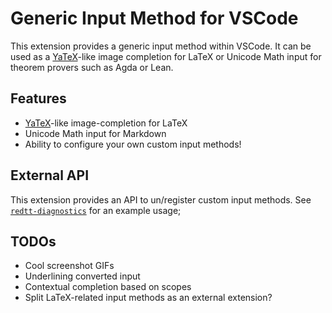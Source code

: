 # Generic Input Method for VSCode

This extension provides a generic input method within VSCode.
It can be used as a [YaTeX][yatex]-like image completion for LaTeX or Unicode Math input for theorem provers such as Agda or Lean.

[yatex]: http://yatex.org

## Features

- [YaTeX][yatex]-like image-completion for LaTeX
- Unicode Math input for Markdown
- Ability to configure your own custom input methods!

## External API

This extension provides an API to un/register custom input methods.
See [`redtt-diagnostics`][redtt-diag] for an example usage;

[redtt-diag]: https://github.com/konn/vscode-redtt-diagnostics

## TODOs

- Cool screenshot GIFs
- Underlining converted input
- Contextual completion based on scopes
- Split LaTeX-related input methods as an external extension?

